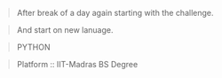>After break of a day again starting with the challenge.

>And start on new lanuage.

>PYTHON

>Platform :: IIT-Madras BS Degree